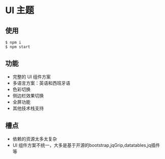 
# UI 主题

[](./snapshot.png)
## 使用

```
$ npm i 
$ npm start
```

## 功能

- 完整的 UI 组件方案
- 多语言方案：英语和西班牙语
- 色彩切换
- 侧边栏效果切换
- 全屏功能
- 其他技术栈支持

## 槽点

- 依赖的资源太多太复杂
- UI 组件方案不统一，大多是基于开源的bootstrap,jqGrip,datatables,jq插件等
